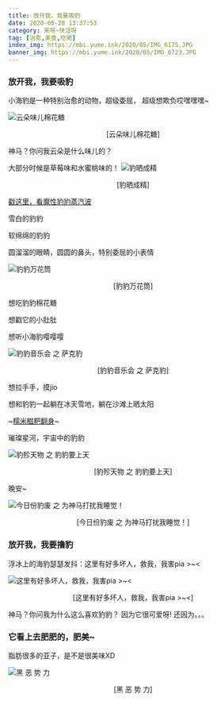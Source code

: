 ```yaml
---
title: 放开我，我要吸豹
date: 2020-05-28 13:37:53
category: 来呀~快活呀
tag: [治愈,美食,吃喝] 
index_img: https://mbi.yume.ink/2020/05/IMG_6175.JPG
banner_img: https://mbi.yume.ink/2020/05/IMG_6723.JPG
---
```


### 放开我，我要吸豹

小海豹是一种特别治愈的动物，超级委屈，
超级想欺负哎嘿嘿嘿~

![云朵味儿棉花糖](https://mbi.yume.ink/2020/05/IMG_6721.JPG)

<p align='center'>[云朵味儿棉花糖]</p>

神马？你问我云朵是什么味儿的？

大部分时候是草莓味和水蜜桃味的！
![豹晒成精](https://mbi.yume.ink/2020/05/IMG_6733.GIF)

<p align='center'>[豹晒成精]</p>

[戳这里，看魔性豹豹蒸汽波](https://b23.tv/zxf0dM)

雪白的豹豹

软绵绵的豹豹

圆溜溜的眼睛，圆圆的鼻头，特别委屈的小表情

![豹豹万花筒](https://mbi.yume.ink/2020/05/IMG_6734.GIF)

<p align='center'>[豹豹万花筒]</p>

想吃豹豹棉花糖

想戳它的小肚肚

想听小海豹嘤嘤嘤

![豹豹音乐会 之 萨克豹](https://mbi.yume.ink/2020/05/IMG_6735.GIF)

<p align='center'>[豹豹音乐会 之 萨克豹]</p>

想拉手手，摸jio

想和豹豹一起躺在冰天雪地，躺在沙滩上晒太阳

~[糯米糍粑翻身](https://b23.tv/q5cn9J)~

璀璨星河，宇宙中的豹豹

![豹殄天物 之 豹豹要上天](https://mbi.yume.ink/2020/05/IMG_6724.JPG)

<p align='center'>[豹殄天物 之 豹豹要上天]</p>

晚安~

![今日份豹废 之 为神马打扰我睡觉！](https://mbi.yume.ink/2020/05/IMG_6726.GIF)

<p align='center'>[今日份豹废 之 为神马打扰我睡觉！]</p>

### 放开我，我要撸豹

浮冰上的海豹瑟瑟发抖：这里有好多坏人，救我，我害pia >~<

![这里有好多坏人，救我，我害pia >~<](https://mbi.yume.ink/2020/05/IMG_6053.JPG)

<p align='center'>[这里有好多坏人，救我，我害pia >~<]</p>

神马？你问我为什么这么喜欢豹豹？
因为它很可爱呀!
还因为。。。
### 它看上去肥肥的，肥美~
脂肪很多的亚子，是不是很美味XD 

![黑 恶 势 力](https://mbi.yume.ink/2020/05/IMG_5888.GIF)

<p align='center'>[黑 恶 势 力]</p>
